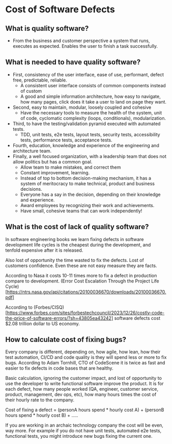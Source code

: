 # Cost of Software Defects

## What is quality software?
- From the business and customer perspective a system that runs, executes as expected. Enables the user to
finish a task successfully.

## What is needed to have quality software?
- First, consistency of the user interface, ease of use, performant, defect free, predictable, reliable.
  - A consistent user interface consists of common components instead of custom
  - A good and simple information architecture, how easy to navigate, how many pages, click does it take a user to land on page they want.
- Second, easy to maintain, modular, loosely coupled and cohesive
  - Have the necessary tools to measure the health of the system, unit of code, cyclomatic complexity (loops, conditionals), modularization.
- Third, to have the testing/validation pyramid executed with automated tests. 
  - TDD, unit tests, e2e tests, layout tests, security tests, accessibility tests, performance tests, acceptance tests.
- Fourth, education, knowledge and experience of the engineering and architecture team.
- Finally, a well focused organization, with a leadership team that does not allow politics but has a common goal.
  - Allow team to make mistakes, and correct them
  - Constant improvement, learning.
  - Instead of top to bottom decision-making mechanism, it has a system of meritocracy to make technical, product and business decisions.
  - Everyone has a say in the decision, depending on their knowledge and experience.
  - Award employees by recognizing their work and achievements.
  - Have small, cohesive teams that can work independently!

## What is the cost of lack of quality software?
In software engineering books we learn fixing defects in software development life cycles is the cheapest during the development,
and tenfold expensive after it is released. 

Also lost of opportunity the time wasted to fix the defects. Lost of customers confidence. Even these are not easy measure
they are facts.

According to Nasa it costs 10-11 times more to fix a defect in production compare to development.
(Error Cost Escalation Through the Project Life Cycle)[https://ntrs.nasa.gov/api/citations/20100036670/downloads/20100036670.pdf]

According to (Forbes/CISQ)[https://www.forbes.com/sites/forbestechcouncil/2023/12/26/costly-code-the-price-of-software-errors/?sh=43805ea43242]
software defects cost $2.08 trillion dollar to US economy.

## How to calculate cost of fixing bugs?

Every company is different, depending on, how agile, how lean, how their test automation, CI/CD and code quality is they will 
spend less or more to fix bugs. According to Adam Tornhill, CTO of CodeScene it is twice as fast and easier to fix defects
in code bases that are healthy.

Basic calculation, ignoring the customer impact, and lost of opportunity to use the developer to write functional software improve 
the product. It is for each defect, how many people worked (QA, engineer, customer service, product, management, dev ops, etc), how many hours
times the cost of their hourly rate to the company.

Cost of fixing a defect = (personA hours spend * hourly cost A) + (personB hours spend * hourly cost B) + .....

If you are working in an archaic technology company the cost will be even, way more. For example if you do not have unit tests, 
automated e2e tests, functional tests, you might introduce new bugs fixing the current one.

